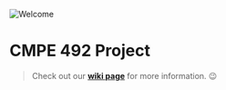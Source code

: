 
![Welcome](https://mbtskoudsalg.com/images/welcome-banner-png-1.png)

# CMPE 492 Project 

> Check out our **[wiki page](https://github.com/ramazanarslan/cmpe492/wiki)** for more information. :wink:





